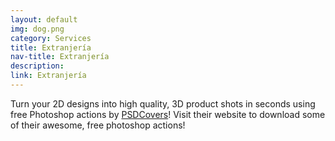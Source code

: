 ```yaml
---
layout: default
img: dog.png
category: Services
title: Extranjería
nav-title: Extranjería
description:
link: Extranjería
---
```

  Turn your 2D designs into high quality, 3D
  product shots in seconds using free Photoshop actions by [PSDCovers](http://www.psdcovers.com/)! Visit
  their website to download some of their awesome, free photoshop actions!
